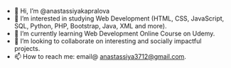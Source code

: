 - 👋 Hi, I’m @anastassiyakapralova
- 👀 I’m interested in studying Web Development (HTML, CSS, JavaScript, SQL, Python, PHP, Bootstrap, Java, XML and more).
- 🌱 I’m currently learning Web Development Online Course on Udemy.
- 💞️ I’m looking to collaborate on interesting and socially impactful projects.
- 📫 How to reach me: email@ anastassiya3712@gmail.com.
